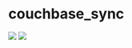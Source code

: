 # couchbase_sync

[![](https://images.microbadger.com/badges/image/keyax/couchbase_sync.svg)](https://microbadger.com/images/keyax/couchbase_sync "Get your own image badge on microbadger.com")   [![](https://images.microbadger.com/badges/version/keyax/couchbase_sync.svg)](https://microbadger.com/images/keyax/couchbase_sync "Get your own version badge on microbadger.com")
